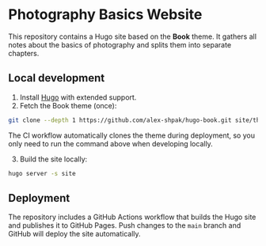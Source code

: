 # Photography Basics Website

This repository contains a Hugo site based on the **Book** theme. It gathers all notes about the basics of photography and splits them into separate chapters.

## Local development

1. Install [Hugo](https://gohugo.io/) with extended support.
2. Fetch the Book theme (once):

```bash
git clone --depth 1 https://github.com/alex-shpak/hugo-book.git site/themes/hugo-book
```

The CI workflow automatically clones the theme during deployment, so you only
need to run the command above when developing locally.

3. Build the site locally:

```bash
hugo server -s site
```

## Deployment

The repository includes a GitHub Actions workflow that builds the Hugo site and publishes it to GitHub Pages. Push changes to the `main` branch and GitHub will deploy the site automatically.
